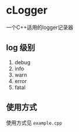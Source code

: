 # cLogger

一个C++适用的logger记录器

## log 级别

1. debug
2. info
3. warn
4. error
5. fatal

## 使用方式

使用方式见 `example.cpp`
